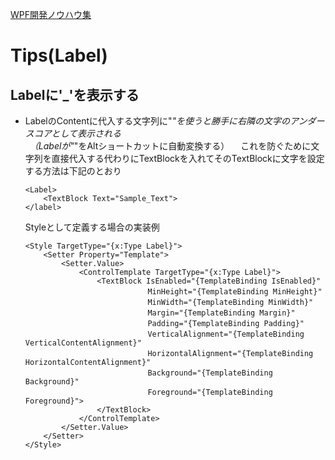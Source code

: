 [WPF開発ノウハウ集](../index.md)
# Tips(Label)

## Labelに'_'を表示する

- LabelのContentに代入する文字列に"_"を使うと勝手に右隣の文字のアンダースコアとして表示される<br/>
　（Labelが"_"をAltショートカットに自動変換する）
　これを防ぐために文字列を直接代入する代わりにTextBlockを入れてそのTextBlockに文字を設定する方法は下記のとおり
    ```
    <Label>
        <TextBlock Text="Sample_Text">
    </label>
    ```

    Styleとして定義する場合の実装例
    ```
    <Style TargetType="{x:Type Label}">
        <Setter Property="Template">
            <Setter.Value>
                <ControlTemplate TargetType="{x:Type Label}">
                    <TextBlock IsEnabled="{TemplateBinding IsEnabled}"
                            　　MinHeight="{TemplateBinding MinHeight}"
                            　　MinWidth="{TemplateBinding MinWidth}"
                            　　Margin="{TemplateBinding Margin}"
                            　　Padding="{TemplateBinding Padding}"
                            　　VerticalAlignment="{TemplateBinding VerticalContentAlignment}"
                            　　HorizontalAlignment="{TemplateBinding HorizontalContentAlignment}"
                            　　Background="{TemplateBinding Background}"
                            　　Foreground="{TemplateBinding Foreground}">
                    </TextBlock>
                </ControlTemplate>
            </Setter.Value>
        </Setter>
    </Style>
    ```
